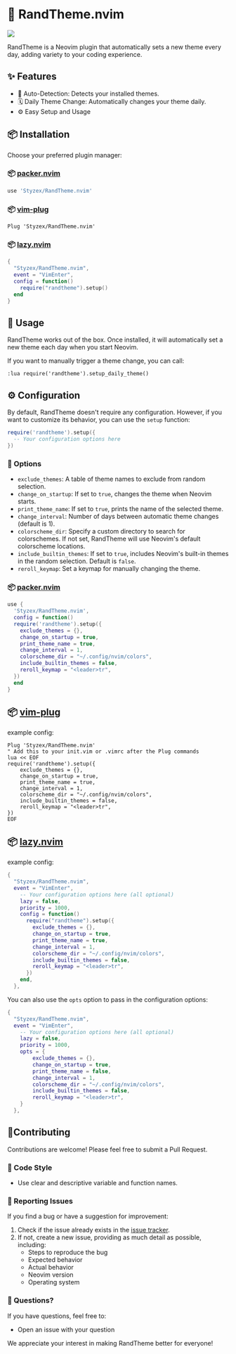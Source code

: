 # 🎨 RandTheme.nvim

<a href="https://dotfyle.com/plugins/Styzex/RandTheme.nvim">
  <img src="https://dotfyle.com/plugins/Styzex/RandTheme.nvim/shield" />
</a>

RandTheme is a Neovim plugin that automatically sets a new theme every day, adding variety to your coding experience.

## ✨ Features

- 🧠 Auto-Detection: Detects your installed themes.
- 🗓️ Daily Theme Change: Automatically changes your theme daily.
- ⚙️ Easy Setup and Usage

## 📦 Installation

Choose your preferred plugin manager:

### 📦 [packer.nvim](https://github.com/wbthomason/packer.nvim)

```lua
use 'Styzex/RandTheme.nvim'
```

### 📦 [vim-plug](https://github.com/junegunn/vim-plug)

```vim
Plug 'Styzex/RandTheme.nvim'
```

### 📦 [lazy.nvim](https://github.com/folke/lazy.nvim)

```lua
{
  "Styzex/RandTheme.nvim",
  event = "VimEnter",
  config = function()
    require("randtheme").setup()
  end
}
```

## 🚀 Usage

RandTheme works out of the box. Once installed, it will automatically set a new theme each day when you start Neovim.

If you want to manually trigger a theme change, you can call:

```vim
:lua require('randtheme').setup_daily_theme()
```

## ⚙️ Configuration

By default, RandTheme doesn't require any configuration. However, if you want to customize its behavior, you can use the `setup` function:

```lua
require('randtheme').setup({
  -- Your configuration options here
})
```

### 🔧 Options

- `exclude_themes`: A table of theme names to exclude from random selection.
- `change_on_startup`: If set to `true`, changes the theme when Neovim starts.
- `print_theme_name`: If set to `true`, prints the name of the selected theme.
- `change_interval`: Number of days between automatic theme changes (default is 1).
- `colorscheme_dir`: Specify a custom directory to search for colorschemes. If not set, RandTheme will use Neovim's default colorscheme locations.
- `include_builtin_themes`: If set to `true`, includes Neovim's built-in themes in the random selection. Default is `false`.
- `reroll_keymap`: Set a keymap for manually changing the theme.

### 📦 [packer.nvim](https://github.com/wbthomason/packer.nvim)

```lua
use {
  'Styzex/RandTheme.nvim',
  config = function()
  require('randtheme').setup({
    exclude_themes = {},
    change_on_startup = true,
    print_theme_name = true,
    change_interval = 1,
    colorscheme_dir = "~/.config/nvim/colors",
    include_builtin_themes = false,
    reroll_keymap = "<leader>tr",
  })
  end
}
```

## 📦 [vim-plug](https://github.com/junegunn/vim-plug)

example config:

```vim
Plug 'Styzex/RandTheme.nvim'
" Add this to your init.vim or .vimrc after the Plug commands
lua << EOF
require('randtheme').setup({
    exclude_themes = {},
    change_on_startup = true,
    print_theme_name = true,
    change_interval = 1,
    colorscheme_dir = "~/.config/nvim/colors",
    include_builtin_themes = false,
    reroll_keymap = "<leader>tr",
})
EOF
```

## 📦 [lazy.nvim](https://github.com/folke/lazy.nvim)

example config:

```lua
{
  "Styzex/RandTheme.nvim",
  event = "VimEnter",
    -- Your configuration options here (all optional)
    lazy = false,
    priority = 1000,
    config = function()
      require("randtheme").setup({
        exclude_themes = {},
        change_on_startup = true,
        print_theme_name = true,
        change_interval = 1,
        colorscheme_dir = "~/.config/nvim/colors",
        include_builtin_themes = false,
        reroll_keymap = "<leader>tr",
      })
    end,
  },
```

You can also use the `opts` option to pass in the configuration options:

```lua
{
  "Styzex/RandTheme.nvim",
  event = "VimEnter",
    -- Your configuration options here (all optional)
    lazy = false,
    priority = 1000,
    opts = {
        exclude_themes = {},
        change_on_startup = true,
        print_theme_name = false,
        change_interval = 1,
        colorscheme_dir = "~/.config/nvim/colors",
        include_builtin_themes = false,
        reroll_keymap = "<leader>tr",
    }
  },
```

## 🤝Contributing

Contributions are welcome! Please feel free to submit a Pull Request.

### 📜 Code Style

- Use clear and descriptive variable and function names.

### 🛑 Reporting Issues

If you find a bug or have a suggestion for improvement:

1. Check if the issue already exists in the [issue tracker](https://github.com/Styzex/RandTheme.nvim/issues).
2. If not, create a new issue, providing as much detail as possible, including:
   - Steps to reproduce the bug
   - Expected behavior
   - Actual behavior
   - Neovim version
   - Operating system

### 🤔 Questions?

If you have questions, feel free to:

- Open an issue with your question

We appreciate your interest in making RandTheme better for everyone!
